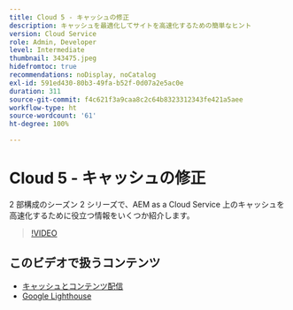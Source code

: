 ```yaml
---
title: Cloud 5 - キャッシュの修正
description: キャッシュを最適化してサイトを高速化するための簡単なヒント
version: Cloud Service
role: Admin, Developer
level: Intermediate
thumbnail: 343475.jpeg
hidefromtoc: true
recommendations: noDisplay, noCatalog
exl-id: 591ed430-80b3-49fa-b52f-0d07a2e5ac0e
duration: 311
source-git-commit: f4c621f3a9caa8c2c64b8323312343fe421a5aee
workflow-type: ht
source-wordcount: '61'
ht-degree: 100%

---
```


# Cloud 5 - キャッシュの修正

2 部構成のシーズン 2 シリーズで、AEM as a Cloud Service 上のキャッシュを高速化するために役立つ情報をいくつか紹介します。

>[!VIDEO](https://video.tv.adobe.com/v/343475?quality=12&learn=on)

## このビデオで扱うコンテンツ

+ [キャッシュとコンテンツ配信](https://experienceleague.adobe.com/docs/experience-manager-cloud-service/content/implementing/content-delivery/caching.html?lang=ja)
+ [Google Lighthouse](https://developers.google.com/web/tools/lighthouse)

